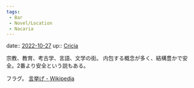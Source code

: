 ```yaml
---
tags:
 - Bar
 - Novel/Location
 - Nacaria
---
```


date:: [2022-10-27](Daily_Note/2022-10-27.md)
up:: [Cricia](Cricia.md)


宗教、教育、考古学、言語、文学の街。
内包する概念が多く、結構豊かで安全。2番より安全という説もある。

フラグ。
[言挙げ - Wikipedia](https://ja.wikipedia.org/wiki/%E8%A8%80%E6%8C%99%E3%81%92)